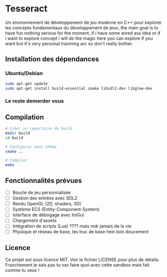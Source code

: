 # Tesseract

Un environnement de développement de jeu moderne en C++ pour explorer les concepts fondamentaux du développement de jeux, the main goal is to have fun nothing serious for the moment, if i have some wired
ass idea or if i want to explore concept i will do the magic here you can explore if you want but it's very
personal trainning arc so don't really bother.

## Installation des dépendances

### Ubuntu/Debian
```bash
sudo apt-get update
sudo apt-get install build-essential cmake libsdl2-dev libglew-dev
```

### Le reste demerder vous

## Compilation

```bash
# Créer un répertoire de build
mkdir build
cd build

# Configurer avec CMake
cmake ..

# Compiler
make
```

## Fonctionnalités prévues

- [ ] Boucle de jeu personnalisée
- [ ] Gestion des entrées avec SDL2
- [ ] Rendu OpenGL (2D, shaders, 3D)
- [ ] Système ECS (Entity-Component-System)
- [ ] Interface de débogage avec ImGui
- [ ] Chargement d'assets
- [ ] Intégration de scripts (Lua) ???? mais mdr jamais de la vie
- [ ] Physique et réseau de base, les truc de base hein bon doucement

## Licence

Ce projet est sous licence MIT. Voir le fichier LICENSE pour plus de détails.
Franchement je sais pas tu vas faire quoi avec cette sandbox mais fait comme tu
veux !
